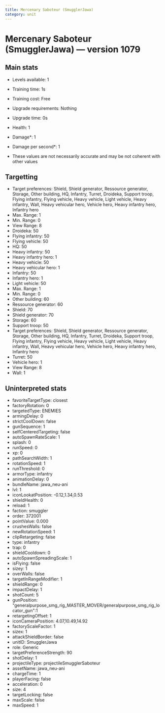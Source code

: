 ```yaml
---
title: Mercenary Saboteur (SmugglerJawa)
category: unit
---
```


# Mercenary Saboteur (SmugglerJawa) — version 1079

## Main stats

  * Levels available: 1
  * Training time: 1s
  * Training cost: Free
  * Upgrade requirements: Nothing
  * Upgrade time: 0s
  * Health: 1
  * Damage*: 1
  * Damage per second*: 1

* These values are not necessarily accurate and may be not coherent with other values

## Targetting

  * Target preferences: Shield, Shield generator, Ressource generator, Storage, Other building, HQ, Infantry, Turret, Droideka, Support troop, Flying infantry, Flying vehicle, Heavy vehicle, Light vehicle, Heavy infantry, Wall, Heavy vehicular hero, Vehicle hero, Heavy infantry hero, Infantry hero
  * Max. Range: 1
  * Min. Range: 0
  * View Range: 8
  * Droideka: 50
  * Flying infantry: 50
  * Flying vehicle: 50
  * HQ: 50
  * Heavy infantry: 50
  * Heavy infantry hero: 1
  * Heavy vehicle: 50
  * Heavy vehicular hero: 1
  * Infantry: 50
  * Infantry hero: 1
  * Light vehicle: 50
  * Max. Range: 1
  * Min. Range: 0
  * Other building: 60
  * Ressource generator: 60
  * Shield: 70
  * Shield generator: 70
  * Storage: 60
  * Support troop: 50
  * Target preferences: Shield, Shield generator, Ressource generator, Storage, Other building, HQ, Infantry, Turret, Droideka, Support troop, Flying infantry, Flying vehicle, Heavy vehicle, Light vehicle, Heavy infantry, Wall, Heavy vehicular hero, Vehicle hero, Heavy infantry hero, Infantry hero
  * Turret: 50
  * Vehicle hero: 1
  * View Range: 8
  * Wall: 1

## Uninterpreted stats

  * favoriteTargetType: closest
  * factoryRotation: 0
  * targetedType: ENEMIES
  * armingDelay: 0
  * strictCoolDown: false
  * gunSequence: 1
  * selfCenteredTargeting: false
  * autoSpawnRateScale: 1
  * splash: 0
  * runSpeed: 0
  * xp: 0
  * pathSearchWidth: 1
  * rotationSpeed: 1
  * runThreshold: 0
  * armorType: infantry
  * animationDelay: 0
  * bundleName: jawa_neu-ani
  * lvl: 1
  * iconLookatPosition: -0.12,1.34,0.53
  * shieldHealth: 0
  * reload: 1
  * faction: smuggler
  * order: 372001
  * pointValue: 0.000
  * crushesWalls: false
  * newRotationSpeed: 1
  * clipRetargeting: false
  * type: infantry
  * trap: 0
  * shieldCooldown: 0
  * autoSpawnSpreadingScale: 1
  * isFlying: false
  * sizey: 1
  * overWalls: false
  * targetInRangeModifier: 1
  * shieldRange: 0
  * impactDelay: 1
  * shotCount: 5
  * gunPosition: "generalpurpose_smg_rig_MASTER_MOVER/generalpurpose_smg_rig_locator_gun":1
  * retargetingOffset: 1
  * iconCameraPosition: 4.07,10.49,14.92
  * factoryScaleFactor: 1
  * sizex: 1
  * attackShieldBorder: false
  * unitID: SmugglerJawa
  * role: Generic
  * targetPreferenceStrength: 90
  * shotDelay: 1
  * projectileType: projectileSmugglerSaboteur
  * assetName: jawa_neu-ani
  * chargeTime: 1
  * playerFacing: false
  * acceleration: 0
  * size: 4
  * targetLocking: false
  * maxScale: false
  * maxSpeed: 1

